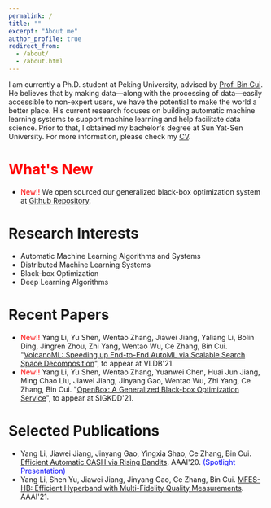 ```yaml
---
permalink: /
title: ""
excerpt: "About me"
author_profile: true
redirect_from: 
  - /about/
  - /about.html
---
```


I am currently a Ph.D. student at Peking University, advised by [Prof. Bin Cui](https://cs.pku.edu.cn/info/1082/1276.htm). He believes that by making data—along with the processing of data—easily accessible to non-expert users, we have the potential to make the world a better place. His current research focuses on building automatic machine learning systems to support machine learning and help facilitate data science.
Prior to that, I obtained my bachelor's degree at Sun Yat-Sen University. For more information, please check my [CV](https://github.com/thomas-young-2013/thomas-young-2013.github.io/blob/master/files/CV/CV_yangli_2021_june.pdf).



<span style="color:red">What's New</span>
======
* <span style="color:red">New!!</span> We open sourced our generalized black-box optimization system at [Github Repository](https://github.com/PKU-DAIR/open-box). 

Research Interests
======
* Automatic Machine Learning Algorithms and Systems
* Distributed Machine Learning Systems
* Black-box Optimization
* Deep Learning Algorithms

Recent Papers
======
* <span style="color:red">New!!</span> Yang Li, Yu Shen, Wentao Zhang, Jiawei Jiang, Yaliang Li, Bolin Ding, Jingren Zhou, Zhi Yang, Wentao Wu, Ce Zhang, Bin Cui. "[VolcanoML: Speeding up End-to-End AutoML via Scalable Search Space Decomposition]()", to appear at VLDB'21.  
* <span style="color:red">New!!</span> Yang Li, Yu Shen, Wentao Zhang, Yuanwei Chen, Huai Jun Jiang, Ming Chao Liu, Jiawei Jiang, Jinyang Gao, Wentao Wu, Zhi Yang, Ce Zhang, Bin Cui. "[OpenBox: A Generalized Black-box Optimization Service]()", to appear at SIGKDD'21.

Selected Publications
======
* Yang Li, Jiawei Jiang, Jinyang Gao, Yingxia Shao, Ce Zhang, Bin Cui. [Efficient Automatic CASH via Rising Bandits](https://arxiv.org/abs/2012.04371). AAAI'20.  <span style="color:blue">(Spotlight Presentation)</span>
* Yang Li, Shen Yu, Jiawei Jiang, Jinyang Gao, Ce Zhang, Bin Cui. [MFES-HB: Efficient Hyperband with Multi-Fidelity Quality Measurements](https://arxiv.org/abs/2012.03011). AAAI'21. 
